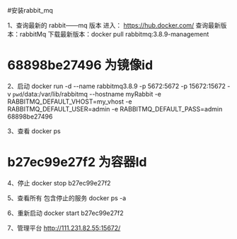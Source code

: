 
#安装rabbit_mq

1、查询最新的 rabbit——mq 版本
    进入： https://hub.docker.com/
    查询最新版本：rabbitMq
    下载最新版本：docker pull rabbitmq:3.8.9-management

# 68898be27496 为镜像id
2、启动
    docker run -d --name rabbitmq3.8.9 -p 5672:5672 -p 15672:15672 -v `pwd`/data:/var/lib/rabbitmq --hostname myRabbit -e RABBITMQ_DEFAULT_VHOST=my_vhost  -e RABBITMQ_DEFAULT_USER=admin -e RABBITMQ_DEFAULT_PASS=admin 68898be27496

3、查看
    docker ps

# b27ec99e27f2 为容器Id
4、停止
    docker stop b27ec99e27f2

5、查看所有 包含停止的服务
    docker ps -a

6、重新启动
   docker start b27ec99e27f2

7、管理平台
    http://111.231.82.55:15672/

